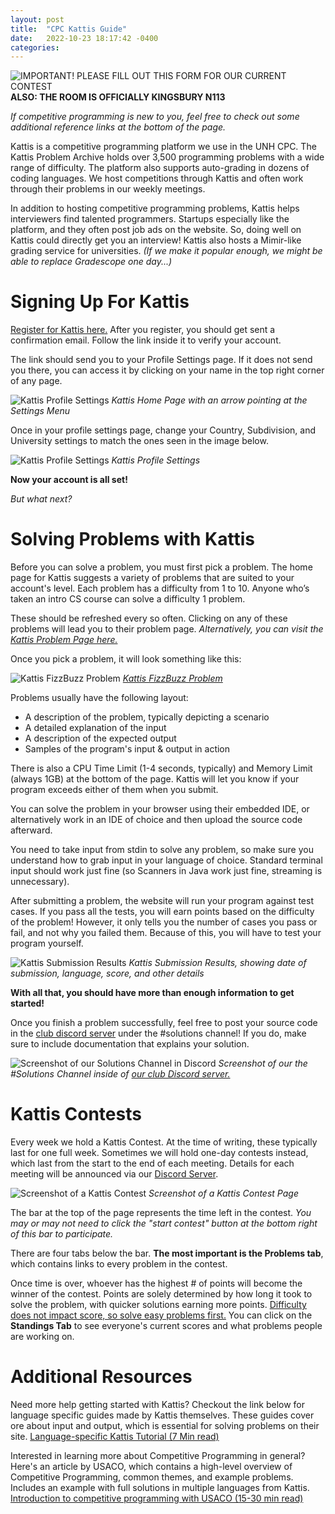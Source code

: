 ```yaml
---
layout: post
title:  "CPC Kattis Guide"
date:   2022-10-23 18:17:42 -0400
categories: 
---
```

![IMPORTANT! PLEASE FILL OUT THIS FORM FOR OUR CURRENT CONTEST](https://forms.gle/p6UdZo9w2rv3H7h87)
**ALSO: THE ROOM IS OFFICIALLY KINGSBURY N113**

*If competitive programming is new to you, feel free to check out some additional reference links at the bottom of the page.*

Kattis is a competitive programming platform we use in the UNH CPC. 
The Kattis Problem Archive holds over 3,500 programming problems with a wide range of difficulty.
The platform also supports auto-grading in dozens of coding languages. 
We host competitions through Kattis and often work through their problems in our weekly meetings. 

In addition to hosting competitive programming problems, Kattis helps interviewers find talented programmers. 
Startups especially like the platform, and they often post job ads on the website. 
So, doing well on Kattis could directly get you an interview! 
Kattis also hosts a Mimir-like grading service for universities. *(If we make it popular enough, we might be able to replace Gradescope one day...)* 

# Signing Up For Kattis

[Register for Kattis here.](https://open.kattis.com/register/)
After you register, you should get sent a confirmation email. Follow the link inside it to verify your account. 

The link should send you to your Profile Settings page. 
If it does not send you there, you can access it by clicking on your name in the top right corner of any page. 

![Kattis Profile Settings](/assets/kattis_guide/profile_settings_1.png)
*Kattis Home Page with an arrow pointing at the Settings Menu*

Once in your profile settings page, change your Country, Subdivision, and University settings to match the ones seen in the image below. 

![Kattis Profile Settings](/assets/kattis_guide/profile_settings_2.png)
*Kattis Profile Settings*


**Now your account is all set!**

*But what next?* 

# Solving Problems with Kattis 

Before you can solve a problem, you must first pick a problem. 
The home page for Kattis suggests a variety of problems that are suited to your account's level. 
Each problem has a difficulty from 1 to 10. Anyone who’s taken an intro CS course can solve a difficulty 1 problem. 
 
These should be refreshed every so often. 
Clicking on any of these problems will lead you to their problem page. 
*Alternatively, you can visit the [Kattis Problem Page here.](https://open.kattis.com/problems)*

Once you pick a problem, it will look something like this: 

![Kattis FizzBuzz Problem](/assets/kattis_guide/fizzbuzz.png)
*[Kattis FizzBuzz Problem](https://open.kattis.com/problems/fizzbuzz)*

Problems usually have the following layout: 

- A description of the problem, typically depicting a scenario 
- A detailed explanation of the input 
- A description of the expected output 
- Samples of the program's input & output in action 

There is also a CPU Time Limit (1-4 seconds, typically) and Memory Limit (always 1GB) at the bottom of the page. 
Kattis will let you know if your program exceeds either of them when you submit. 

You can solve the problem in your browser using their embedded IDE, or alternatively work in an IDE of choice and then upload the source code afterward. 

You need to take input from stdin to solve any problem, so make sure you understand how to grab input in your language of choice. 
Standard terminal input should work just fine (so Scanners in Java work just fine, streaming is unnecessary). 

After submitting a problem, the website will run your program against test cases. 
If you pass all the tests, you will earn points based on the difficulty of the problem! 
However, it only tells you the number of cases you pass or fail, and not why you failed them.
Because of this, you will have to test your program yourself. 

![Kattis Submission Results](/assets/kattis_guide/submission_results.png)
*Kattis Submission Results, showing date of submission, language, score, and other details*

**With all that, you should have more than enough information to get started!**

Once you finish a problem successfully, feel free to post your source code in the [club discord server](https://discord.com/invite/cUbRTvbV4j) under the #solutions channel! 
If you do, make sure to include documentation that explains your solution. 

![Screenshot of our Solutions Channel in Discord](/assets/kattis_guide/discord_solutions.png)
*Screenshot of our the #Solutions Channel inside of [our club Discord server.](https://discord.com/invite/cUbRTvbV4j)*

# Kattis Contests

Every week we hold a Kattis Contest. At the time of writing, these typically last for one full week. 
Sometimes we will hold one-day contests instead, which last from the start to the end of each meeting.
Details for each meeting will be announced via our [Discord Server](https://discord.com/invite/cUbRTvbV4j).

![Screenshot of a Kattis Contest](/assets/kattis_guide/kattis_contest.png)
*Screenshot of a Kattis Contest Page*

The bar at the top of the page represents the time left in the contest. 
*You may or may not need to click the "start contest" button at the bottom right of this bar to participate.*

There are four tabs below the bar. **The most important is the Problems tab**, which contains links to every problem in the contest.  

Once time is over, whoever has the highest # of points will become the winner of the contest. 
Points are solely determined by how long it took to solve the problem, with quicker solutions earning more points. 
<u>Difficulty does not impact score, so solve easy problems first.</u>
You can click on the **Standings Tab** to see everyone's current scores and what problems people are working on. 

# Additional Resources

Need more help getting started with Kattis? Checkout the link below for language specific guides made by Kattis themselves. 
These guides cover ore about input and output, which is essential for solving problems on their site.
[Language-specific Kattis Tutorial (7 Min read)](https://open.kattis.com/help)

Interested in learning more about Competitive Programming in general? Here's an article by USACO, 
which contains a high-level overview of Competitive Programming, common themes, and example problems.
Includes an example with full solutions in multiple languages from Kattis.
[Introduction to competitive programming with USACO (15-30 min read)](https://usaco.guide/general/intro-cp?lang=cpp)

